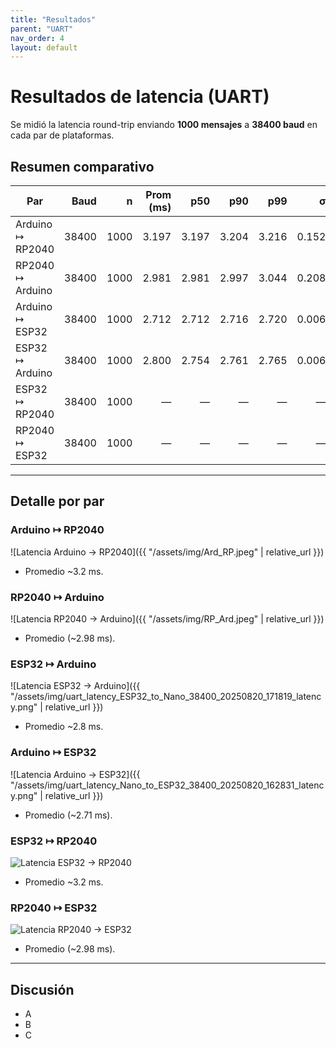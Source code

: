 ```yaml
---
title: "Resultados"
parent: "UART"
nav_order: 4
layout: default
---
```


# Resultados de latencia (UART)

Se midió la latencia round-trip enviando **1000 mensajes** a **38400 baud** en cada par de plataformas.

## Resumen comparativo

| Par | Baud | n | Prom (ms) | p50 | p90 | p99 | σ | Min | Max | Outliers |
|---|---:|---:|---:|---:|---:|---:|---:|---:|---:|---:|
| Arduino ↦ RP2040 | 38400 | 1000 | 3.197 | 3.197 | 3.204 | 3.216 | 0.152 | 3.168 | 8.004 | 1 |
| RP2040 ↦ Arduino | 38400 | 1000 | 2.981 | 2.981 | 2.997 | 3.044 | 0.208 | 2.919 | 8.345 | 2 |
| Arduino ↦ ESP32 | 38400 | 1000 | 2.712 | 2.712 | 2.716 | 2.720 | 0.006 | 2.696 | 2.780 | 4 |
| ESP32 ↦ Arduino | 38400 | 1000 | 2.800 | 2.754 | 2.761 | 2.765 | 0.006 | 2.727 | 2.770 | 3 |
| ESP32 ↦ RP2040 | 38400 | 1000 | — | — | — | — | — | — | — | — |
| RP2040 ↦ ESP32 | 38400 | 1000 | — | — | — | — | — | — | — | — |

---

## Detalle por par

### Arduino ↦ RP2040
![Latencia Arduino → RP2040]({{ "/assets/img/Ard_RP.jpeg" | relative_url }})
- Promedio ~3.2 ms.

### RP2040 ↦ Arduino
![Latencia RP2040 → Arduino]({{ "/assets/img/RP_Ard.jpeg" | relative_url }})
- Promedio (~2.98 ms).

### ESP32 ↦ Arduino
![Latencia ESP32 → Arduino]({{ "/assets/img/uart_latency_ESP32_to_Nano_38400_20250820_171819_latency.png" | relative_url }})
- Promedio ~2.8 ms.

### Arduino ↦ ESP32
![Latencia Arduino → ESP32]({{ "/assets/img/uart_latency_Nano_to_ESP32_38400_20250820_162831_latency.png" | relative_url }})
- Promedio (~2.71 ms).

### ESP32 ↦ RP2040
![Latencia ESP32 → RP2040](/assets/img/IMAGEN_DANY)
- Promedio ~3.2 ms.

### RP2040 ↦ ESP32
![Latencia RP2040 → ESP32](/assets/img/IMAGEN_DANY)
- Promedio (~2.98 ms).

---

## Discusión
- A
- B
- C